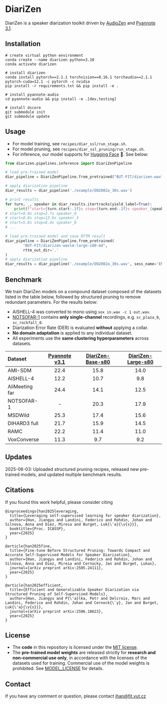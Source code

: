 # DiariZen
DiariZen is a speaker diarization toolkit driven by [AudioZen](https://github.com/haoxiangsnr/spiking-fullsubnet) and [Pyannote 3.1](https://huggingface.co/pyannote/speaker-diarization-3.1). 


## Installation
```
# create virtual python environment
conda create --name diarizen python=3.10
conda activate diarizen

# install diarizen 
conda install pytorch==2.1.1 torchvision==0.16.1 torchaudio==2.1.1 pytorch-cuda=12.1 -c pytorch -c nvidia
pip install -r requirements.txt && pip install -e .

# install pyannote-audio
cd pyannote-audio && pip install -e .[dev,testing]

# install dscore
git submodule init
git submodule update
```

## Usage
- For model training, see `recipes/diar_ssl/run_stage.sh`. 
- For model pruning, see `recipes/diar_ssl_pruning/run_stage.sh`. 
- For inference, our model supports for [Hugging Face](https://huggingface.co/BUT-FIT/diarizen-wavlm-large-s80-md) 🤗. See below: 
```python
from diarizen.pipelines.inference import DiariZenPipeline

# load pre-trained model
diar_pipeline = DiariZenPipeline.from_pretrained("BUT-FIT/diarizen-wavlm-large-s80-md")

# apply diarization pipeline
diar_results = diar_pipeline('./example/EN2002a_30s.wav')

# print results
for turn, _, speaker in diar_results.itertracks(yield_label=True):
    print(f"start={turn.start:.1f}s stop={turn.end:.1f}s speaker_{speaker}")
# start=0.0s stop=2.7s speaker_0
# start=0.8s stop=13.6s speaker_3
# start=5.8s stop=6.4s speaker_0
# ...

# load pre-trained model and save RTTM result
diar_pipeline = DiariZenPipeline.from_pretrained(
        "BUT-FIT/diarizen-wavlm-large-s80-md",
        rttm_out_dir='.'
)
# apply diarization pipeline
diar_results = diar_pipeline('./example/EN2002a_30s.wav', sess_name='EN2002a')
```


## Benchmark 
We train DiariZen models on a compound dataset composed of the datasets listed in the table below, followed by structured pruning to remove redundant parameters. For the results below: 
- AISHELL-4 was converted to mono using `sox in.wav -c 1 out.wav`.
- [NOTSOFAR-1](https://www.chimechallenge.org/challenges/chime8/task2/data) contains **only single-channel** recordings, e.g. `sc_plaza_0`, `sc_rockfall_0`.
- Diarization Error Rate (DER) is evaluated **without** applying a collar.
- **No domain adaptation** is applied to any individual dataset.
- All experiments use the **same clustering hyperparameters** across datasets.

| Dataset       | [Pyannote v3.1](https://github.com/pyannote/pyannote-audio) | [DiariZen-Base-s80](https://huggingface.co/BUT-FIT/diarizen-wavlm-base-s80-md) |[DiariZen-Large-s80](https://huggingface.co/BUT-FIT/diarizen-wavlm-large-s80-md) |
|:---------------|:-----------:|:-----------:|:-----------:|
| AMI-SDM           | 22.4      | 15.8 | 14.0 |
| AISHELL-4     | 12.2      | 10.7 | 9.8 |
| AliMeeting far    | 24.4      | 14.1 | 12.5 | 
| NOTSOFAR-1    | -      | 20.3 |   17.9 |
| MSDWild       | 25.3      | 17.4 | 15.6 |
| DIHARD3 full      | 21.7      | 15.9 | 14.5 |
| RAMC          | 22.2      | 11.4 | 11.0 |
| VoxConverse   | 11.3      | 9.7 | 9.2 |

## Updates
2025-06-03: Uploaded structured pruning recipes, released new pre-trained models, and updated multiple benchmark results.

## Citations
If you found this work helpful, please consider citing
```
@inproceedings{han2025leveraging,
  title={Leveraging self-supervised learning for speaker diarization},
  author={Han, Jiangyu and Landini, Federico and Rohdin, Johan and Silnova, Anna and Diez, Mireia and Burget, Luk{\'a}{\v{s}}},
  booktitle={Proc. ICASSP},
  year={2025}
}

@article{han2025fine,
  title={Fine-tune Before Structured Pruning: Towards Compact and Accurate Self-Supervised Models for Speaker Diarization},
  author={Han, Jiangyu and Landini, Federico and Rohdin, Johan and Silnova, Anna and Diez, Mireia and Cernocky, Jan and Burget, Lukas},
  journal={arXiv preprint arXiv:2505.24111},
  year={2025}
}

@article{han2025efficient,
  title={Efficient and Generalizable Speaker Diarization via Structured Pruning of Self-Supervised Models},
  author={Han, Jiangyu and P{\'a}lka, Petr and Delcroix, Marc and Landini, Federico and Rohdin, Johan and Cernock{\`y}, Jan and Burget, Luk{\'a}{\v{s}}},
  journal={arXiv preprint arXiv:2506.18623},
  year={2025}
}

```


## License
- The **code** in this repository is licensed under the [MIT license](https://github.com/BUTSpeechFIT/DiariZen/blob/main/LICENSE).
- The **pre-trained model weights** are released strictly for **research and non-commercial use only**, in accordance with the licenses of the datasets used for training. Commercial use of the model weights is prohibited. See [MODEL_LICENSE](https://github.com/BUTSpeechFIT/DiariZen/blob/main/MODEL_LICENSE) for details.

## Contact
If you have any comment or question, please contact ihan@fit.vut.cz
